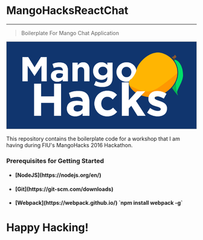 # MangoHacksReactChat
---
> Boilerplate For Mango Chat Application

<div style="text-align:center"><img src="public/img/MangoHacks.png" /></div>


This repository contains the boilerplate code for a workshop that I am having
during FIU's MangoHacks 2016 Hackathon.

### Prerequisites for Getting Started

+ <h4> [NodeJS](https://nodejs.org/en/) </h4>
+ <h4> [Git](https://git-scm.com/downloads) </h4>
+ <h4> [Webpack](https://webpack.github.io/) `npm install webpack -g` </h4>

# Happy Hacking!
